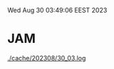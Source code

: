 Wed Aug 30 03:49:06 EEST 2023
# JAM
<a href='./cache/202308/30_03.log'>./cache/202308/30_03.log</a>
